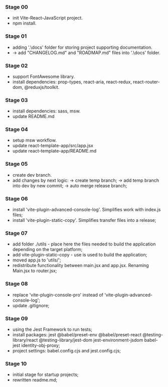 ### Stage 00
  - init Vite-React-JavaScript project.
  - npm install.

### Stage 01
  - adding '.\docs' folder for storing project supporting documentation.
  - -> add "CHANGELOG.md" and "ROADMAP.md" files into '.\docs' folder.

### Stage 02
  - support FontAwesome library.
  - install dependencies: prop-types, react-aria, react-redux, 
      react-router-dom, @reduxjs/toolkit.

### Stage 03
  - install dependencies: sass, msw.
  - update README.md

### Stage 04
  - setup msw workflow.
  - update react-template-app/src/app.jsx
  - update react-template-app/README.md

### Stage 05
  - create dev branch.
  - add changes by next logic: 
    -> create temp branch;
    -> add  temp branch into dev by new commit; 
    -> auto merge release branch;

### Stage 06
  - install 'vite-plugin-advanced-console-log'. Simplifies work with index.js files;
  - install 'vite-plugin-static-copy'. Simplifies transfer files into a release;

### Stage 07
  - add folder ./utils - place here the files needed to build the application depending on the target platform;
  - add vite-plugin-static-copy - use is used to build the application;
  - moved app.js to 'utils/';
  - redistribute functionality between main.jsx and app.jsx. Renaming Main.jsx to router.jsx;

### Stage 08
  - replace 'vite-plugin-console-pro' instead of 'vite-plugin-advanced-console-log';
  - update .gitignore;

### Stage 09
  - using the Jest Framework to run tests;
  - install packages: jest @babel/preset-env @babel/preset-react @testing-library/react @testing-library/jest-dom jest-environment-jsdom babel-jest identity-obj-proxy;
  - project settings: babel.config.cjs and jest.config.cjs; 

### Stage 10
  - initial stage for startup projects;
  - rewritten readme.md;